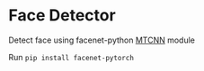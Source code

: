 # Face Detector

Detect face using facenet-python [MTCNN](https://github.com/timesler/facenet-pytorch) module

Run `pip install facenet-pytorch`